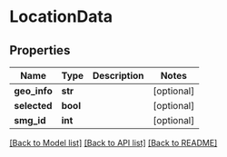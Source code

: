 # LocationData

## Properties
Name | Type | Description | Notes
------------ | ------------- | ------------- | -------------
**geo_info** | **str** |  | [optional] 
**selected** | **bool** |  | [optional] 
**smg_id** | **int** |  | [optional] 

[[Back to Model list]](../README.md#documentation-for-models) [[Back to API list]](../README.md#documentation-for-api-endpoints) [[Back to README]](../README.md)


